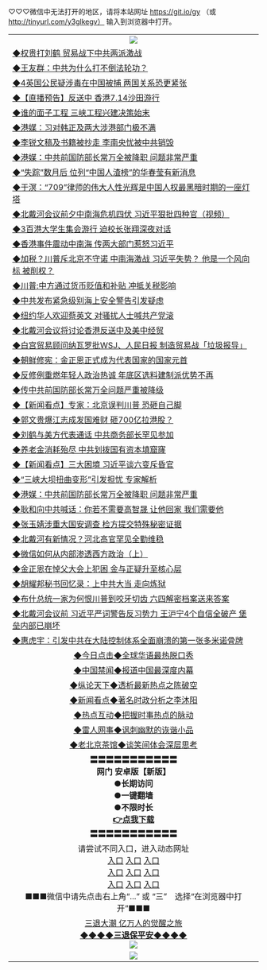 
♡♡♡微信中无法打开的地区，请将本站网址 https://git.io/gy （或 http://tinyurl.com/y3glkegv） 输入到浏览器中打开。 

<table>
   <tr>
    <td align=center><img src="https://github.com/gyhhx/image-upload/blob/master/20190701.jpg" /></td>
  </tr>
   <tr>
<td align=left>
<a href="https://xvery.li/oo.aspx?name=c1050996&key=lvvdiyawanfwimxk&from=gy">◆权贵打刘鹤 贸易战下中共两派激战</a><br/></td>
  </tr>
  <tr>
<td align=left>
<a href="https://xvery.li/oo.aspx?name=c1051029&key=lvvdiyawanfwimxk&from=gy">◆王友群：中共为什么打不倒法轮功？</a><br/></td>
 </tr>
  <tr>
<td align=left>
<a href="https://xvery.li/oo.aspx?name=c1051165&key=lvvdiyawanfwimxk&from=gy">◆4英国公民疑涉毒在中国被捕 两国关系恐更紧张</a><br/></td>
 </tr>
   <tr>
<td align=left>
<a href="https://xvery.li/oo.aspx?name=c1051153&key=lvvdiyawanfwimxk&from=gy">◆【直播预告】反送中 香港7.14沙田游行</a><br/></td>
   </tr> 
  <tr>
<td align=left>
<a href="https://xvery.li/oo.aspx?name=c1051194&key=lvvdiyawanfwimxk&from=gy">◆谁的面子工程 三峡工程兴建决策始末</a><br/></td>
  </tr> 
 <tr>
<td align=left>
<a href="https://xvery.li/oo.aspx?name=c1051026&key=lvvdiyawanfwimxk&from=gy">◆港媒：习对韩正及两大涉港部门极不满</a><br/>
</td>
   </tr>
 <tr>
<td align=left>
<a href="https://xvery.li/oo.aspx?name=c1051196&key=lvvdiyawanfwimxk&from=gy">◆李锐文稿及书籍被抄走 李南央忧被中共销毁</a><br/></td>
  </tr>
  <tr>
<td align=left>
<a href="https://xvery.li/oo.aspx?name=c1050832&key=lvvdiyawanfwimxk&from=gy">◆港媒：中共前国防部长常万全被降职 问题非常严重</a><br/></td>
 </tr>
   <tr>
<td align=left>
<a href="https://xvery.li/oo.aspx?name=c1051142&key=lvvdiyawanfwimxk&from=gy">◆“失踪”数月后 位列“中国人渣榜”的华春莹有新消息</a><br/>
</td>
   </tr>
 <tr>
<td align=left>
<a href="https://xvery.li/oo.aspx?name=c1051242&key=lvvdiyawanfwimxk&from=gy">◆于溟：“709”律师的伟大人性光辉是中国人权最黑暗时期的一座灯塔</a><br/></td>
  </tr>
  <tr>
<td align=left>
<a href="https://xvery.li/oo.aspx?name=c1051047&key=lvvdiyawanfwimxk&from=gy">◆北戴河会议前夕中南海危机四伏 习近平狠批四种官（视频）</a><br/></td>
 </tr>
  <tr>
<td align=left>
<a href="https://xvery.li/oo.aspx?name=c1051236&key=lvvdiyawanfwimxk&from=gy">◆3百港大学生集会游行 迫校长张翔深夜对话</a><br/></td>
 </tr>
   <tr>
<td align=left>
<a href="https://xvery.li/oo.aspx?name=c1051067&key=lvvdiyawanfwimxk&from=gy">◆香港事件震动中南海 传两大部门惹怒习近平</a><br/></td>
   </tr> 
  <tr>
<td align=left>
<a href="https://xvery.li/oo.aspx?name=c1051069&key=lvvdiyawanfwimxk&from=gy">◆加税？川普斥北京不守诺 中南海激战 习近平失势？ 他是一个风向标 被削权？</a><br/></td>
  </tr> 
 <tr>
<td align=left>
<a href="https://xvery.li/oo.aspx?name=c1051239&key=lvvdiyawanfwimxk&from=gy">◆川普:中方通过货币贬值和补贴 冲抵关税影响</a><br/>
</td>
   </tr>
 <tr>
<td align=left>
<a href="https://xvery.li/oo.aspx?name=c1051155&key=lvvdiyawanfwimxk&from=gy">◆中共发布紧急级别海上安全警告引发疑虑</a><br/>
</td>
   </tr>
 <tr>
<td align=left>
<a href="https://xvery.li/oo.aspx?name=c1051148&key=lvvdiyawanfwimxk&from=gy">◆纽约华人欢迎蔡英文 对骚扰人士喊共产党滚</a><br/></td>
  </tr>
  <tr>
<td align=left>
<a href="https://xvery.li/oo.aspx?name=c1051246&key=lvvdiyawanfwimxk&from=gy">◆北戴河会议将讨论香港反送中及美中经贸</a><br/></td>
 </tr>
   <tr>
<td align=left>
<a href="https://xvery.li/oo.aspx?name=c1051170&key=lvvdiyawanfwimxk&from=gy">◆白宫贸易顾问纳瓦罗批WSJ、人民日报 制造贸易战「垃圾报导」</a><br/>
</td>
   </tr>
 <tr>
<td align=left>
<a href="https://xvery.li/oo.aspx?name=c1051220&key=lvvdiyawanfwimxk&from=gy">◆朝鲜修宪：金正恩正式成为代表国家的国家元首</a><br/>
</td>
</tr> 
<tr>
<td align=left>
<a href="https://xvery.li/oo.aspx?name=c1051249&key=lvvdiyawanfwimxk&from=gy">◆反修例重燃年轻人政治热诚 年底区选料建制派优势不再</a><br/>
</td>       
</tr> 
   <tr>
<td align=left>
<a href="https://xvery.li/oo.aspx?name=c1050782&key=lvvdiyawanfwimxk&from=gy">◆传中共前国防部长常万全问题严重被降级</a><br/></td>
  </tr>
  <tr>
<td align=left>
<a href="https://xvery.li/oo.aspx?name=c1050887&key=lvvdiyawanfwimxk&from=gy">◆【新闻看点】专家：北京误判川普 恐砸自己脚</a><br/></td>
 </tr>
  <tr>
<td align=left>
<a href="https://xvery.li/oo.aspx?name=c1050812&key=lvvdiyawanfwimxk&from=gy">◆郭文贵爆江志成发国难财 砸700亿拉港股？</a><br/></td>
 </tr>
   <tr>
<td align=left>
<a href="https://xvery.li/oo.aspx?name=c1050909&key=lvvdiyawanfwimxk&from=gy">◆刘鹤与美方代表通话 中共商务部长罕见参加</a><br/></td>
   </tr> 
  <tr>
<td align=left>
<a href="https://xvery.li/oo.aspx?name=c1050827&key=lvvdiyawanfwimxk&from=gy">◆养老金消耗殆尽 中共划拨国有资本填窟窿</a><br/></td>
  </tr> 
 <tr>
<td align=left>
<a href="https://xvery.li/oo.aspx?name=c1050852&key=lvvdiyawanfwimxk&from=gy">◆【新闻看点】三大困境 习近平谈六变斥昏官</a><br/>
</td>
   </tr>
 <tr>
<td align=left>
<a href="https://xvery.li/oo.aspx?name=c1050905&key=lvvdiyawanfwimxk&from=gy">◆“三峡大坝扭曲变形”引发担忧 专家解析</a><br/></td>
  </tr>
  <tr>
<td align=left>
<a href="https://xvery.li/oo.aspx?name=c1050832&key=lvvdiyawanfwimxk&from=gy">◆港媒：中共前国防部长常万全被降职 问题非常严重</a><br/></td>
 </tr>
   <tr>
<td align=left>
<a href="https://xvery.li/oo.aspx?name=c1050916&key=lvvdiyawanfwimxk&from=gy">◆耿和向中共喊话：你若不需要高智晟 让他回家 我们需要他</a><br/>
</td>
   </tr>
 <tr>
<td align=left>
<a href="https://xvery.li/oo.aspx?name=https://www.ntdtv.com/gb/2019/07/11/a102620322.html&key=lvvdiyawanfwimxk&from=gy">◆张玉婧涉重大国安调查 检方提交特殊秘密证据</a><br/></td>
  </tr>
  <tr>
<td align=left>
<a href="https://xvery.li/oo.aspx?name=https://www.ntdtv.com/gb/2019/07/11/a102620325.html&key=lvvdiyawanfwimxk&from=gy">◆北戴河有新情况？河北高官罕见全勤维稳</a><br/></td>
 </tr>
  <tr>
<td align=left>
<a href="https://xvery.li/oo.aspx?name=c1050811&key=lvvdiyawanfwimxk&from=gy">◆微信如何从内部渗透西方政治（上）</a><br/></td>
 </tr>
   <tr>
<td align=left>
<a href="https://xvery.li/oo.aspx?name=c1050912&key=lvvdiyawanfwimxk&from=gy">◆金正恩在悼父大会上犯困 金与正疑升至核心层</a><br/></td>
   </tr> 
  <tr>
<td align=left>
<a href="https://xvery.li/oo.aspx?name=https://www.ntdtv.com/gb/2019/07/11/a102620061.html&key=lvvdiyawanfwimxk&from=gy">◆胡耀邦秘书回忆录：上中共大当 走向炼狱</a><br/></td>
  </tr> 
 <tr>
<td align=left>
<a href="https://xvery.li/oo.aspx?name=c1050834&key=lvvdiyawanfwimxk&from=gy">◆布什总统一家为何恨川普到咬牙切齿 六四解密档案送来答案</a><br/>
</td>
   </tr>
 <tr>
<td align=left>
<a href="https://xvery.li/oo.aspx?name=c1050805&key=lvvdiyawanfwimxk&from=gy">◆北戴河会议前 习近平严词警告反习势力 王沪宁4个自信全破产 堡垒内部已崩坏</a><br/>
</td>
   </tr>
 <tr>
<td align=left>
<a href="https://xvery.li/oo.aspx?name=c1050784&key=lvvdiyawanfwimxk&from=gy">◆惠虎宇：引发中共在大陆控制体系全面崩溃的第一张多米诺骨牌</a><br/></td>
  </tr>
   <tr>
   <td align=center> 
<a href="https://xvery.li/oo.aspx?name=c816850&key=lvvdiyawanfwimxk&from=gy&tag=9877">◆今日点击◆全球华语最热脱口秀</a><br/>
    </td>
  </tr>
  <tr>
  <td align=center>
<a href="https://xvery.li/oo.aspx?name=c816860&key=lvvdiyawanfwimxk&from=gy&tag=99733110">◆中国禁闻◆报道中国最深度内幕</a><br/>
   </tr>
  <tr>
     <td align=center>
<a href="https://xvery.li/oo.aspx?name=c816855&key=lvvdiyawanfwimxk&from=gy&tag=997110">◆纵论天下◆透析最新热点之陈破空</a><br/>
   </tr>
   <tr>
      <td align=center>
<a href="https://xvery.li/oo.aspx?name=c838308&key=lvvdiyawanfwimxk&from=gy&tag=9973110">◆新闻看点◆著名时政分析之李沐阳</a><br/>
   </tr>
   <tr>
     <td align=center>
<a href="https://xvery.li/oo.aspx?name=c816852&key=lvvdiyawanfwimxk&from=gy&tag=9733110">◆热点互动◆把握时事热点的脉动</a><br/>
   </tr>
   <tr>
      <td align=center>
<a href="https://xvery.li/oo.aspx?name=c816694&key=lvvdiyawanfwimxk&from=gy&tag=93310">◆雷人网事◆讽刺幽默的诙谐小品</a><br/>
   </tr>
   <tr>
    <td align=center>
<a href="https://xvery.li/oo.aspx?name=c816650&key=lvvdiyawanfwimxk&from=gy&tag=9973110">◆老北京茶馆◆谈笑间体会深层思考</a><br/>
   </tr>
  <tr>
    <td align=center>
 <b>〓〓〓〓〓〓〓〓〓〓〓<br/>网门 安卓版【新版】<br/> ●长期访问<br/> ●一键翻墙<br/>  ●不限时长<br/> 
 <a href="https://share.weiyun.com/5SF1Y29">👉<b>点我下载</a><br/>〓〓〓〓〓〓〓〓〓〓〓<br/>
    </td>
    </tr>
   <tr>
    <td align=center>请尝试不同入口，进入动态网址<br/>
      <a href="https://s3.us-east-2.amazonaws.com/ogateo/show.htm">入口</a>
      <a href="https://s3.ca-central-1.amazonaws.com/ogatec/show.htm">入口</a>
      <a href="https://s3.ap-southeast-2.amazonaws.com/ogatey/show.htm">入口</a><br/>
      <a href="https://s3.ap-northeast-2.amazonaws.com/ogates/show.htm">入口</a>
      <a href="https://s3.eu-central-1.amazonaws.com/ogatef/show.htm">入口</a>
      <a href="https://s3.ap-south-1.amazonaws.com/ogatem/show.htm">入口</a><br/>
      <a href="https://s3-us-west-1.amazonaws.com/ogaten/show.htm">入口</a>
      <a href="https://s3.eu-west-2.amazonaws.com/ogatel/show.htm">入口</a>
      <a href="https://s3.ap-northeast-1.amazonaws.com/ogatet/show.htm">入口</a><br/>
      ■■■微信中请先点击右上角“...” 或 “三”　选择“在浏览器中打开”■■■<b><br/>
    </td>
  </tr>
  <tr>  
  <td align=center>
  <a href="http://ctbtfdoocixoa.global.ssl.fastly.net/oo.aspx?name=c894205&key=ofejcfaxcltk&from=gy&tag=9973110">三退大潮 亿万人的觉醒之旅</a><br/>
      <a href="http://ctbtfdoocixoa.global.ssl.fastly.net/oo.aspx?name=ogQuit.aspx&key=ofejcfaxcltk&from=gy"><b>◆◆◆◆三退保平安◆◆◆◆<br/></a>
      <img src="https://github.com/gyhhx/image-upload/blob/master/3t.jpg" /><br/>
      </td>
  </tr>
   <tr>
    <td align=center><img src="https://raw.githubusercontent.com/oGate2/Up/master/oGate_640.jpg"/></td>
  </tr>
</table>

